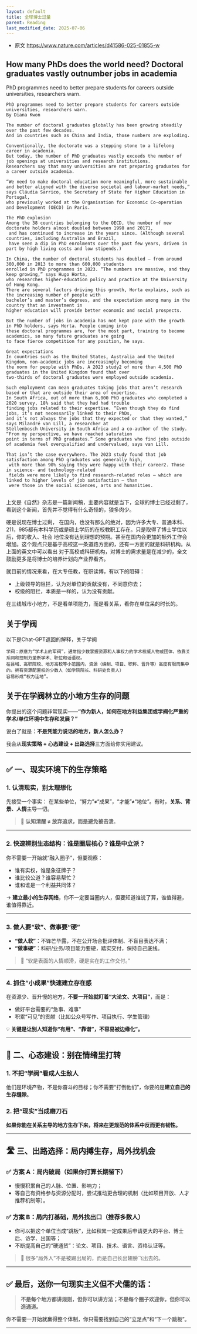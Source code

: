 ```yaml
---
layout: default
title: 全球博士过量
parent: Reading
last_modified_date: 2025-07-06
---
```



- 原文 https://www.nature.com/articles/d41586-025-01855-w

## How many PhDs does the world need? Doctoral graduates vastly outnumber jobs in academia
PhD programmes need to better prepare students for careers outside universities, researchers warn.


```text
PhD programmes need to better prepare students for careers outside universities, researchers warn.
By Diana Kwon

The number of doctoral graduates globally has been growing steadily over the past few decades. 
And in countries such as China and India, those numbers are exploding.

Conventionally, the doctorate was a stepping stone to a lifelong career in academia. 
But today, the number of PhD graduates vastly exceeds the number of job openings at universities and research institutions. 
Researchers say that many universities are not preparing graduates for a career outside academia.

“We need to make doctoral education more meaningful, more sustainable and better aligned with the diverse societal and labour-market needs,” 
says Cláudia Sarrico, the Secretary of State for Higher Education in Portugal, 
who previously worked at the Organisation for Economic Co-operation and Development (OECD) in Paris.

The PhD explosion
Among the 38 countries belonging to the OECD, the number of new doctorate holders almost doubled between 1998 and 20171,
 and has continued to increase in the years since. (Although several countries, including Australia and Brazil, 
 have seen a dip in PhD enrolments over the past few years, driven in part by high living costs and low stipends.)

In China, the number of doctoral students has doubled — from around 300,000 in 2013 to more than 600,000 students 
enrolled in PhD programmes in 2023. “The numbers are massive, and they keep growing,” says Hugo Horta, 
who researches higher-education policy and practice at the University of Hong Kong. 
There are several factors driving this growth, Horta explains, such as the increasing number of people with 
bachelor’s and master’s degrees, and the expectation among many in the country that an investment in 
higher education will provide better economic and social prospects.

But the number of jobs in academia has not kept pace with the growth in PhD holders, says Horta. People coming into 
these doctoral programmes are, for the most part, training to become academics, so many future graduates are going 
to face fierce competition for any position, he says.

Great expectations
In countries such as the United States, Australia and the United Kingdom, non-academic jobs are increasingly becoming 
the norm for people with PhDs. A 2023 study2 of more than 4,500 PhD graduates in the United Kingdom found that over 
two-thirds of doctoral graduates were employed outside academia.

Such employment can mean graduates taking jobs that aren’t research based or that are outside their area of expertise. 
In South Africa, out of more than 6,000 PhD graduates who completed a 2020 survey, 18% said that they had had trouble 
finding jobs related to their expertise. “Even though they do find jobs, it’s not necessarily linked to their PhDs, 
and it’s not always the jobs that they expected or that they wanted,” says Milandré van Lill, a researcher at 
Stellenbosch University in South Africa and a co-author of the study. “From my perspective, we have reached saturation 
point in terms of PhD graduates.” Some graduates who find jobs outside of academia feel overqualified and undervalued, says van Lill.

That isn’t the case everywhere. The 2023 study found that job satisfaction among PhD graduates was generally high,
 with more than 90% saying they were happy with their career2. Those in science- and technology-related 
 fields were more likely to find research-related roles — which are linked to higher levels of job satisfaction — than 
 were those in the social sciences, arts and humanities.


```

上文是《自然》杂志是一篇新闻稿，主要内容就是当下，全球的博士已经过剩了，看到这个新闻，首先并不觉得有什么奇怪的，狼多肉少。

硬是说现在博士过剩，
在国内，也没有那么的绝对，因为许多大专、普通本科、211，985都有本科学历或是硕士学历的在校教职工存在。只是取得了博士学位以后，你的收入、社会
地位没有达到理想的预期。甚至在国内会更加的额外工作会增加。这个观点只是基于高校这一条道路方面的，还有一方面的就是科研机构。从上面的英文中可以看出
对于高校或科研机构，对博士的需求量是在减少的，全文鼓励更多是将博士的培养计划向产业界看齐。

就目前的情况来看，在大专任教，在职读博，有以下的阻碍：
- 上级领导的阻拦，认为对单位的贡献没有，不同意你去；
- 校级的阻拦，本质是一样的，认为没有贡献。

在三线城市小地方，不是看单项能力，而是看关系，看你在单位呆的时长的。


## 关于学阀

以下是Chat-GPT返回的解释，关于学阀
```text
学阀：原意为“学术上的军阀”，通常指少数掌握资源和人事权力的学术权威人物或团体，依靠关系网和控制力垄断学术、职位和话语权。
在县域、高职院校、地方高校等小范围内，资源（编制、项目、职称、晋升等）高度有限而集中的。拥有资源配置权的少数人（如学院院长、科研处负责人）
容易形成“权力洼地”。
```

## 关于在学阀林立的小地方生存的问题

你提出的这个问题非常现实——**“作为新人，如何在地方利益集团或学阀化严重的学术/单位环境中生存和发展？”**

说白了就是：**不是凭能力说话的地方，新人怎么办？**

我会从**现实策略 + 心态建设 + 出路选择**三方面给你实用建议。

---

## ✅ 一、现实环境下的生存策略

### 1. **认清现实，别太理想化**

先接受一个事实：
在某些单位，“努力”≠“成果”，“才能”≠“地位”。有时，**关系、背景、人情**主导一切。

> 🔑 **认知清醒 ≠ 放弃追求，而是避免被击溃**。

---

### 2. **快速辨别生态结构：谁是圈层核心？谁是中立派？**

你不需要一开始就“融入圈子”，但要观察：

* 谁有实权，谁是象征牌子？
* 谁比较公道？谁容易帮忙？
* 谁和谁是一个利益共同体？

→ **建立最小的生存网络**，你不一定要当圈内人，但要知道谁说了算，谁值得避，谁值得靠近。

---

### 3. **做人要“软”、做事要“硬”**

* **“做人软”**：不锋芒毕露，不在公开场合批评体制、不盲目表达不满；
* **“做事硬”**：科研/业务/项目能力要硬，踏实交付，保持自己底线。

> 📌 “软是表面的人情顺滑，硬是实在的工作交付。”

---

### 4. **抓住“小成果”快速建立存在感**

在资源少、晋升慢的地方，**不要一开始就盯着“大论文、大项目”**，而是：

* 做好平台需要的“急事、难事”
* 积累“可见”的贡献（比如公众号写作、项目执行、学生管理）

💡 **关键是让别人知道你“有用”、“靠谱”，不容易被边缘化”。**

---

## 🧠 二、心态建设：别在情绪里打转

### 1. 不把“学阀”看成人生敌人

他们是环境产物，不是你奋斗的目标；你不需要“打倒他们”，你要的是**建立自己的生存缝隙**。

### 2. 把“现实”当成磨刀石

**如果你能在关系主导的地方生存下来，将来在更规范的体系中反而更有韧性。**

---

## 🛣 三、出路选择：局内搏生存，局外找机会

### ✅ 方案 A：局内破局（如果你打算长期留下）

* 慢慢积累自己的人脉、位置、影响力；
* 等自己有资格参与资源分配时，尝试推动更合理的机制（比如项目开放、人才推荐机制等）。

### ✅ 方案 B：局内打基础，局外找出口（推荐多数人）

* 你可以把这个单位当成“跳板”，比如积累一定成果后申请更大的平台、博士后、访学、出国等；
* 不断提高自己的“硬通货”：论文、项目、技术、语言、资格认证等。

> 📌 很多“局外人”不是被踢出局的，而是自己长出翅膀飞出去的。

---

## ✅ 最后，送你一句现实主义但不犬儒的话：

> **不是每个地方都讲规则，但你可以讲方法；不是每个圈子欢迎你，但你可以造通道。**

你不需要一开始就赢得整个体制，你只需要找到自己的“立足点”和“下一个跳板”。

---
